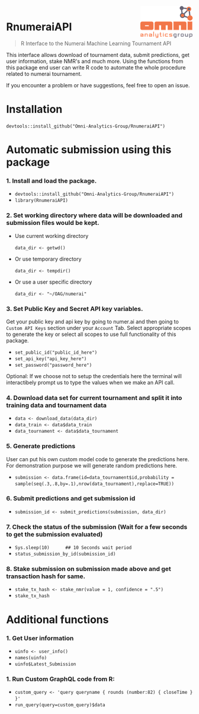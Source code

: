 <img src="man/figures/OAG_CLR_web_small.png" align="right" />

# RnumeraiAPI 
> R Interface to the Numerai Machine Learning Tournament API

This interface allows download of tournament data, submit predictions, get user information, stake NMR's and much more.
Using the functions from this package end user can write R code to automate the whole procedure related to numerai tournament.

If you encounter a problem or have suggestions, feel free to open an issue.

# Installation
`devtools::install_github("Omni-Analytics-Group/RnumeraiAPI")`



# Automatic submission using this package
### 1. Install and load the package.

-    `devtools::install_github("Omni-Analytics-Group/RnumeraiAPI")`
-    `library(RnumeraiAPI)`

### 2. Set working directory where data will be downloaded and submission files would be kept.

- Use current working directory

    `data_dir <- getwd()`

- Or use temporary directory

    `data_dir <- tempdir()`

- Or use a user specific directory

    `data_dir <- "~/OAG/numerai"`

### 3. Set Public Key and Secret API key variables.

Get your public key and api key by going to numer.ai and then going to `Custom API Keys` section under your `Account` Tab. Select appropriate scopes to generate the key or select all scopes to use full functionality of this package.

-   `set_public_id("public_id_here")`
-   `set_api_key("api_key_here")`
-   `set_password("password_here")`

Optional: If we choose not to setup the credentials here the terminal will interactibely prompt us to type the values when we make an API call.

### 4. Download data set for current tournament and split it into training data and tournament data 

-    `data <- download_data(data_dir)`
-    `data_train <- data$data_train`
-    `data_tournament <- data$data_tournament`

### 5. Generate predictions

User can put his own custom model code to generate the predictions here. For demonstration purpose we will generate random predictions here.

-   `submission <- data.frame(id=data_tournament$id,probability = sample(seq(.3,.8,by=.1),nrow(data_tournament),replace=TRUE))`

### 6. Submit predictions and get submission id

-    `submission_id <- submit_predictions(submission, data_dir)`

### 7. Check the status of the submission (Wait for a few seconds to get the submission evaluated)

-   `Sys.sleep(10)      ## 10 Seconds wait period`
-   `status_submission_by_id(submission_id)`
    
### 8. Stake submission on submission made above and get transaction hash for same.

-   `stake_tx_hash <- stake_nmr(value = 1, confidence = ".5")`
-   `stake_tx_hash`
    


# Additional functions
### 1. Get User information
-   `uinfo <- user_info()`
-   `names(uinfo)`
-   `uinfo$Latest_Submission`

### 1. Run Custom GraphQL code from R:

-   `custom_query <- 'query queryname {
    					rounds (number:82) {
    						closeTime
    					}
    				}'`
-   `run_query(query=custom_query)$data`
